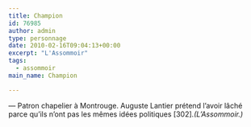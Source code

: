 ```yaml
---
title: Champion
id: 76985
author: admin
type: personnage
date: 2010-02-16T09:04:13+00:00
excerpt: "L'Assommoir"
tags:
  - assommoir
main_name: Champion

---
```

— Patron chapelier à Montrouge. Auguste Lantier prétend l&rsquo;avoir lâché parce qu&rsquo;ils n&rsquo;ont pas les mêmes idées politiques [302]._(L&rsquo;Assommoir.)_